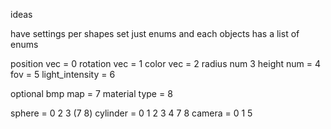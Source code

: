 ideas

have settings per shapes set
just enums and each objects has a list of enums

position vec = 0
rotation vec = 1
color vec = 2
radius num 3
height num = 4
fov = 5
light_intensity = 6

optional
bmp map = 7
material type = 8

sphere = 0 2 3 (7 8)
cylinder = 0 1 2 3 4 7 8
camera = 0 1 5
